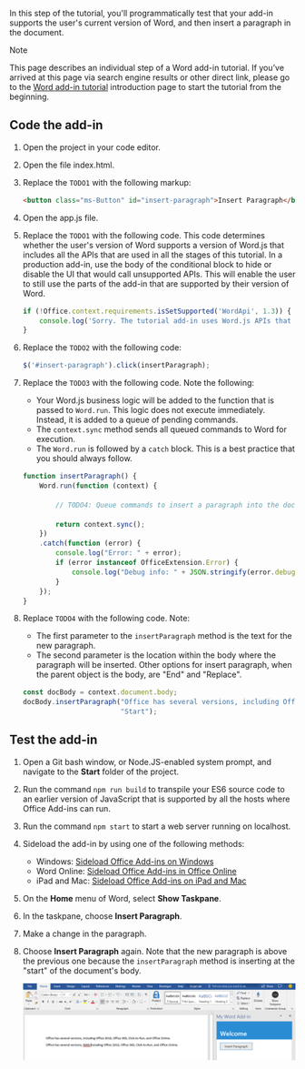 In this step of the tutorial, you'll programmatically test that your add-in supports the user's current version of Word, and then insert a paragraph in the document.

> [!NOTE]
> This page describes an individual step of a Word add-in tutorial. If you’ve arrived at this page via search engine results or other direct link, please go to the [Word add-in tutorial](../tutorials/word-tutorial.yml) introduction page to start the tutorial from the beginning.

## Code the add-in

1. Open the project in your code editor. 
2. Open the file index.html.
3. Replace the `TODO1` with the following markup:

    ```html
    <button class="ms-Button" id="insert-paragraph">Insert Paragraph</button>
    ```

4. Open the app.js file.
5. Replace the `TODO1` with the following code. This code determines whether the user's version of Word supports a version of Word.js that includes all the APIs that are used in all the stages of this tutorial. In a production add-in, use the body of the conditional block to hide or disable the UI that would call unsupported APIs. This will enable the user to still use the parts of the add-in that are supported by their version of Word.

    ```js
    if (!Office.context.requirements.isSetSupported('WordApi', 1.3)) {
        console.log('Sorry. The tutorial add-in uses Word.js APIs that are not available in your version of Office.');
    } 
    ```

6. Replace the `TODO2` with the following code:

    ```js
    $('#insert-paragraph').click(insertParagraph);
    ```

7. Replace the `TODO3` with the following code. Note the following:
   - Your Word.js business logic will be added to the function that is passed to `Word.run`. This logic does not execute immediately. Instead, it is added to a queue of pending commands.
   - The `context.sync` method sends all queued commands to Word for execution.
   - The `Word.run` is followed by a `catch` block. This is a best practice that you should always follow. 

    ```js
    function insertParagraph() {
        Word.run(function (context) {
            
            // TODO4: Queue commands to insert a paragraph into the document.

            return context.sync();
        })
        .catch(function (error) {
            console.log("Error: " + error);
            if (error instanceof OfficeExtension.Error) {
                console.log("Debug info: " + JSON.stringify(error.debugInfo));
            }
        });
    }
    ``` 

8. Replace `TODO4` with the following code. Note:
   - The first parameter to the `insertParagraph` method is the text for the new paragraph.
   - The second parameter is the location within the body where the paragraph will be inserted. Other options for insert paragraph, when the parent object is the body, are "End" and "Replace". 

    ```js
    const docBody = context.document.body;
    docBody.insertParagraph("Office has several versions, including Office 2016, Office 365 Click-to-Run, and Office Online.",
                            "Start");   
    ``` 

## Test the add-in

1. Open a Git bash window, or Node.JS-enabled system prompt, and navigate to the **Start** folder of the project.
2. Run the command `npm run build` to transpile your ES6 source code to an earlier version of JavaScript that is supported by all the hosts where Office Add-ins can run.
3. Run the command `npm start` to start a web server running on localhost.   
4. Sideload the add-in by using one of the following methods:
    - Windows: [Sideload Office Add-ins on Windows](../testing/create-a-network-shared-folder-catalog-for-task-pane-and-content-add-ins.md)
    - Word Online: [Sideload Office Add-ins in Office Online](../testing/sideload-office-add-ins-for-testing.md#sideload-an-office-add-in-in-office-online)
    - iPad and Mac: [Sideload Office Add-ins on iPad and Mac](../testing/sideload-an-office-add-in-on-ipad-and-mac.md)
5. On the **Home** menu of Word, select **Show Taskpane**.
6. In the taskpane, choose **Insert Paragraph**.
7. Make a change in the paragraph. 
8. Choose **Insert Paragraph** again. Note that the new paragraph is above the previous one because the `insertParagraph` method is inserting at the "start" of the document's body.

    ![Word tutorial - Insert Paragraph](../images/word-tutorial-insert-paragraph.png)
